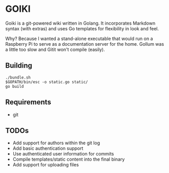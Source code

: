 GOIKI
=====

Goiki is a git-powered wiki written in Golang. It incorporates Markdown syntax (with extras) and uses Go templates for flexibility in look and feel.

Why? Because I wanted a stand-alone executable that would run on a Raspberry Pi to serve as a documentation server for the home. Gollum was a little too slow and Gitit won't compile (easily).

Building
--------

    ./bundle.sh
    $GOPATH/bin/esc -o static.go static/
    go build

Requirements
------------

* git

TODOs
-----

* Add support for authors within the git log
* Add basic authentication support
* Use authenticated user information for commits
* Compile templates/static content into the final binary
* Add support for uploading files
